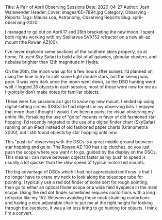 Title: A Pair of April Observing Sessions
Date: 2020-04-27
Author: Josh Walawender
Header_Cover: images/6D-7894.jpg
Category: Observing Reports
Tags: Mauna Loa, Astronomy, Observing Reports
Slug: april-observing-2020

I managed to go out on April 17 and 26th bracketing the new moon.  I spent both nights working with my Stellarvue SVX152 refractor  on a new alt-az mount (the Rowan AZ100).

I’ve never explored some sections of the southern skies properly, so at home, I’d used Sky Safari to build a list of all galaxies, globular clusters, and nebulae brighter than 12th magnitude in Hydra.

On the 26th, the moon was up for a few hours after sunset.  I’d planned on using the time to try to split some tight double stars, but the seeing was poor.  It was very dark once the moon went down, so the DSO hunting went well.  I logged 28 objects in each session, most of those were new for me as I typically don’t make notes for familiar objects.

These were fun sessions as I got to know my new mount.  I ended up using digital setting circles (DSCs) to find objects in my observing lists.  I enjoyed that more than I thought I would.  I've been a purist for visual observing my entire life, forsaking the use of "go to" mounts in favor of old fashioned star hopping.  I'd recently migrated to the use of a digital finder chart (SkySafari running on an iPad) instead of old fashioned paper charts (Uranometria 2000), but I still found objects by star hopping until now.

This "push to" observing with the DSCs is a great middle ground between star hopping and go to.  The Rowan AZ-100 has slip clutches, so you just push the scope where you want it to go, guided by the display on the DSCs.  This means I can move between objects faster as my push to speed is usually a lot quicker than the slew speed of typical motorized mounts.

The big advantage of DSCs which I had not appreciated until now is that I no longer have to crane my neck to look along the telescope tube for pointing.  I typically use a red dot finder of some sort for rough pointing, then go to either an optical finder scope or a wide field eyepiece in the main scope.  Using the red dot finder sometimes requires contortions with a long refractor like my 152.  Between avoiding those neck straining contortions and having a nice adjustable chair to put me at the right height for looking through the eyepiece, it was a lot less tiring to go hunting for objects.  I think I'm a convert.
